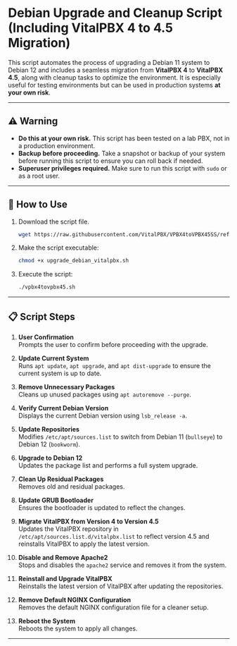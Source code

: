 # Debian Upgrade and Cleanup Script (Including VitalPBX 4 to 4.5 Migration)

This script automates the process of upgrading a Debian 11 system to Debian 12 and includes a seamless migration from **VitalPBX 4** to **VitalPBX 4.5**, along with cleanup tasks to optimize the environment. It is especially useful for testing environments but can be used in production systems **at your own risk**.

---

## ⚠️ Warning
- **Do this at your own risk.** This script has been tested on a lab PBX, not in a production environment.
- **Backup before proceeding.** Take a snapshot or backup of your system before running this script to ensure you can roll back if needed.
- **Superuser privileges required.** Make sure to run this script with `sudo` or as a root user.

---
## 🚀 How to Use

1. Download the script file.
   ```bash
   wget https://raw.githubusercontent.com/VitalPBX/VPBX4toVPBX45SS/refs/heads/main/vpbx4tovpbx45.sh
2. Make the script executable:
   ```bash
   chmod +x upgrade_debian_vitalpbx.sh
3. Execute the script:
   ```bash
   ./vpbx4tovpbx45.sh
---


## 📋 Script Steps

1. **User Confirmation**  
   Prompts the user to confirm before proceeding with the upgrade.

2. **Update Current System**  
   Runs `apt update`, `apt upgrade`, and `apt dist-upgrade` to ensure the current system is up to date.

3. **Remove Unnecessary Packages**  
   Cleans up unused packages using `apt autoremove --purge`.

4. **Verify Current Debian Version**  
   Displays the current Debian version using `lsb_release -a`.

5. **Update Repositories**  
   Modifies `/etc/apt/sources.list` to switch from Debian 11 (`bullseye`) to Debian 12 (`bookworm`).

6. **Upgrade to Debian 12**  
   Updates the package list and performs a full system upgrade.

7. **Clean Up Residual Packages**  
   Removes old and residual packages.

8. **Update GRUB Bootloader**  
   Ensures the bootloader is updated to reflect the changes.

9. **Migrate VitalPBX from Version 4 to Version 4.5**  
   Updates the VitalPBX repository in `/etc/apt/sources.list.d/vitalpbx.list` to reflect version 4.5 and reinstalls VitalPBX to apply the latest version.

10. **Disable and Remove Apache2**  
    Stops and disables the `apache2` service and removes it from the system.

11. **Reinstall and Upgrade VitalPBX**  
    Reinstalls the latest version of VitalPBX after updating the repositories.

12. **Remove Default NGINX Configuration**  
    Removes the default NGINX configuration file for a cleaner setup.

13. **Reboot the System**  
    Reboots the system to apply all changes.

---
